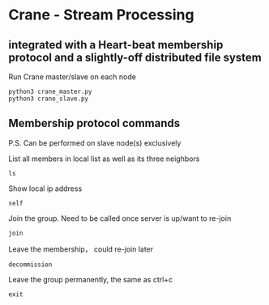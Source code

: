 # Crane - Stream Processing 
## integrated with a Heart-beat membership protocol and a slightly-off distributed file system

Run Crane master/slave on each node

~~~
python3 crane_master.py
python3 crane_slave.py
~~~

## Membership protocol commands 
P.S. Can be performed on slave node(s) exclusively

List all members in local list as well as its three neighbors

~~~
ls
~~~

Show local ip address

~~~
self
~~~

Join the group. Need to be called once server is up/want to re-join
~~~
join
~~~

Leave the membership， could re-join later

~~~
decommission
~~~

Leave the group permanently, the same as ctrl+c

~~~
exit
~~~
